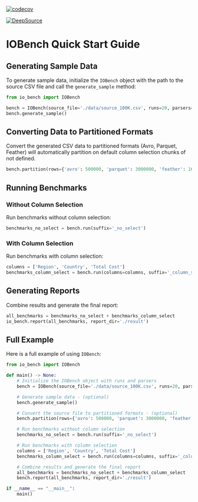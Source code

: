 <!-- [![Documentation Status](https://readthedocs.org/projects/io_bench/badge/?version=latest)](https://io_bench.readthedocs.io/en/latest/?badge=latest) -->
[![codecov](https://codecov.io/gh/aastopher/io_bench/graph/badge.svg?token=3RSWSCO72X)](https://codecov.io/gh/aastopher/io_bench)
<!-- [![PyPI version](https://badge.fury.io/py/io_bench.svg)](https://badge.fury.io/py/io_bench) -->
[![DeepSource](https://app.deepsource.com/gh/aastopher/io_bench.svg/?label=code+coverage&show_trend=true&token=3NT8mR1AQRLW9zDNKWQ8vgFl)](https://app.deepsource.com/gh/aastopher/io_bench/)

# IOBench Quick Start Guide

## Generating Sample Data
To generate sample data, initialize the `IOBench` object with the path to the source CSV file and call the `generate_sample` method:

```python
from io_bench import IOBench

bench = IOBench(source_file='./data/source_100K.csv', runs=20, parsers=['avro', 'parquet_polars', 'parquet_arrow', 'parquet_fast', 'feather', 'feather_arrow'])
bench.generate_sample()
```

## Converting Data to Partitioned Formats
Convert the generated CSV data to partitioned formats (Avro, Parquet, Feather) will automatically partition on default column selection chunks of not defined.

```python
bench.partition(rows={'avro': 500000, 'parquet': 3000000, 'feather': 1600000})
```

## Running Benchmarks
### Without Column Selection
Run benchmarks without column selection:

```python
benchmarks_no_select = bench.run(suffix='_no_select')
```

### With Column Selection
Run benchmarks with column selection:

```python
columns = ['Region', 'Country', 'Total Cost']
benchmarks_column_select = bench.run(columns=columns, suffix='_column_select')
```

## Generating Reports
Combine results and generate the final report:

```python
all_benchmarks = benchmarks_no_select + benchmarks_column_select
io_bench.report(all_benchmarks, report_dir='./result')
```

## Full Example

Here is a full example of using `IOBench`:

```python
from io_bench import IOBench

def main() -> None:
    # Initialize the IOBench object with runs and parsers
    bench = IOBench(source_file='./data/source_100K.csv', runs=20, parsers=['avro', 'parquet_polars'])

    # Generate sample data - (optional)
    bench.generate_sample()

    # Convert the source file to partitioned formats - (optional)
    bench.partition(rows={'avro': 500000, 'parquet': 3000000, 'feather': 1600000})

    # Run benchmarks without column selection
    benchmarks_no_select = bench.run(suffix='_no_select')

    # Run benchmarks with column selection
    columns = ['Region', 'Country', 'Total Cost']
    benchmarks_column_select = bench.run(columns=columns, suffix='_column_select')

    # Combine results and generate the final report
    all_benchmarks = benchmarks_no_select + benchmarks_column_select
    bench.report(all_benchmarks, report_dir='./result')

if __name__ == "__main__":
    main()
```